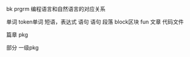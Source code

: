 bk prgrm 编程语言和自然语言的对应关系

单词 token单词
短语，表达式
语句 语句
段落  block区块  fun
文章  代码文件

篇章  pkg

部分   一级pkg





